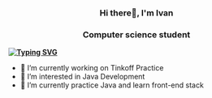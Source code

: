 <h3 align="center"> Hi there👋, I'm Ivan </h3>
<h3 align="center">Computer science student</h3>

**[![Typing SVG](https://readme-typing-svg.herokuapp.com?color=%2336BCF7&lines=Future+is+near)](https://git.io/typing-svg)**

- 🔭 I’m currently working on Tinkoff Practice
- 👀 I’m interested in Java Development
- 🌱 I’m currently practice Java and learn front-end stack
